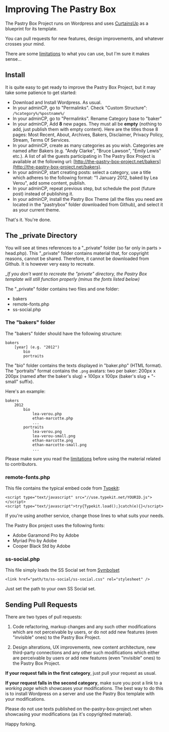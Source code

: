 # Improving The Pastry Box


The Pastry Box Project runs on Wordpress and uses [CurtainsUp](https://github.com/alexduloz/CurtainsUp) as a blueprint for its template.

You can pull requests for new features, design improvements, and whatever crosses your mind. 

There are some [limitations](https://github.com/alexduloz/pastrybox/blob/gh-pages/LIMITATIONS.md) to what you can use, but I'm sure it makes sense...


## Install


It is quite easy to get ready to improve the Pastry Box Project, but it may take some patience to get started:


* Download and Install Wordpress. As usual.
* In your adminCP, go to "Permalinks". Check "Custom Structure": `/%category%/%postname%/`
* In your adminCP, go to "Permalinks". Rename Category base to "baker"
* In your adminCP, Add __8__ new pages. They must all be __empty__ (nothing to add, just publish them with empty content). Here are the titles those 8 pages: Most Recent, About, Archives, Bakers, Disclaimer, Privacy Policy, Stream, Terms Of Services. 
* In your adminCP, create as many categories as you wish. Categories are named after Bakers (e.g. "Andy Clarke", "Bruce Lawson", "Emily Lewis" etc.). A list of all the guests participating in The Pastry Box Project is available at the following url: [http://the-pastry-box-project.net/bakers](http://the-pastry-box-project.net/bakers).
* In your adminCP, start creating posts: select a category, use a title which adheres to the following format: "1 January 2012, baked by Lea Verou", add some content, publish.
* In your adminCP, repeat previous step, but schedule the post (future post) instead of publishing it.
* In your adminCP, install the Pastry Box Theme (all the files you need are located in the "pastrybox" folder downloaded from Github), and select it as your current theme.

That's it. You're done.


## The _private Directory

You will see at times references to a "_private" folder (so far only in parts > head.php). This "_private" folder contains material that, for copyright reasons, cannot be shared. Therefore, it cannot be downloaded from Github. It is however very easy to recreate.

__If you don't want to recreate the "_private" directory, the Pastry Box template will still function properly (minus the fonts listed below)__

The "_private" folder contains two files and one folder:

* bakers
* remote-fonts.php
* ss-social.php

### The "bakers" folder

The "bakers" folder should have the following structure:


	bakers
		[year] (e.g. "2012")
			bio
			portraits


The "bio" folder contains the texts displayed in "baker.php" (HTML format).
The "portraits" format contains the `.png` avatars: two per baker: 200px x 200px (named after the baker's slug) + 100px x 100px (baker's slug + "-small" suffix).

Here's an example:


	bakers
		2012
			bio
				lea-verou.php
				ethan-marcotte.php
				...
			portraits
				lea-verou.png
				lea-verou-small.png
				ethan-marcotte.png
				ethan-marcotte-small.png
				...


Please make sure you read the [limitations](https://github.com/alexduloz/pastrybox/blob/gh-pages/LIMITATIONS.md) before using the material related to contributors.

### remote-fonts.php

This file contains the typical embed code from [Typekit](https://typekit.com/fonts):

	<script type="text/javascript" src="//use.typekit.net/YOURID.js"></script>
	<script type="text/javascript">try{Typekit.load();}catch(e){}</script>

If you're using another service, change those lines to what suits your needs.

The Pastry Box project uses the following fonts: 

*  Adobe Garamond Pro by Adobe
*  Myriad Pro by Adobe 
*  Cooper Black Std by Adobe 

### ss-social.php

This file simply loads the SS Social set from [Symbolset](http://symbolset.com/)

	<link href="path/to/ss-social/ss-social.css" rel="stylesheet" />

Just set the path to your own SS Social set.

## Sending Pull Requests

There are two types of pull requests: 

1) Code refactoring, markup changes and any such other modifications which are not perceivable by users, or do not add new features (even "invisible" ones) to the Pastry Box Project.

2) Design alterations, UX improvements, new content architecture, new third-party connections and any other such modifications which either are perceivable by users or add new features (even "invisible" ones) to the Pastry Box Project.

__If your request falls in the first category__, just pull your request as usual. 

__If your request falls in the second category__, make sure you post a link to a *working page* which showcases your modifications. The best way to do this is to install Wordpress on a server and use the Pastry Box template with your modifications.

Please do not use texts published on the-pastry-box-project.net when showcasing your modifications (as it's copyrighted material).

Happy forking.